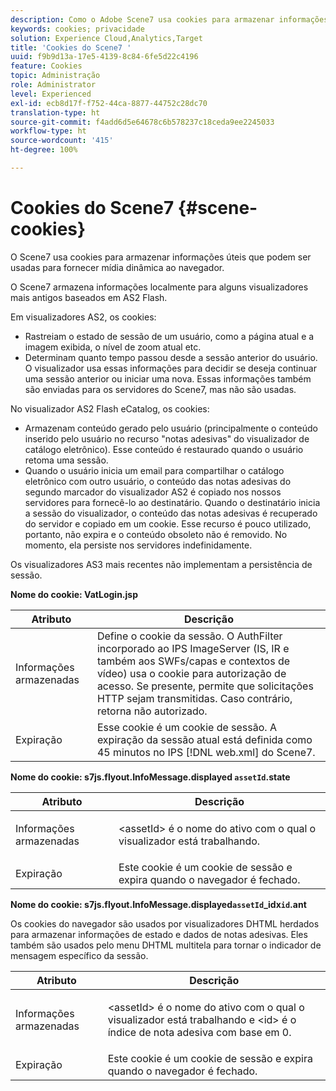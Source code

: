 ```yaml
---
description: Como o Adobe Scene7 usa cookies para armazenar informações úteis que podem ser usadas para entrega de dynamic media ao navegador.
keywords: cookies; privacidade
solution: Experience Cloud,Analytics,Target
title: 'Cookies do Scene7 '
uuid: f9b9d13a-17e5-4139-8c84-6fe5d22c4196
feature: Cookies
topic: Administração
role: Administrator
level: Experienced
exl-id: ecb8d17f-f752-44ca-8877-44752c28dc70
translation-type: ht
source-git-commit: f4add6d5e64678c6b578237c18ceda9ee2245033
workflow-type: ht
source-wordcount: '415'
ht-degree: 100%

---
```


# Cookies do Scene7 {#scene-cookies}

O Scene7 usa cookies para armazenar informações úteis que podem ser usadas para fornecer mídia dinâmica ao navegador.

O Scene7 armazena informações localmente para alguns visualizadores mais antigos baseados em AS2 Flash.

Em visualizadores AS2, os cookies:

* Rastreiam o estado de sessão de um usuário, como a página atual e a imagem exibida, o nível de zoom atual etc.
* Determinam quanto tempo passou desde a sessão anterior do usuário. O visualizador usa essas informações para decidir se deseja continuar uma sessão anterior ou iniciar uma nova. Essas informações também são enviadas para os servidores do Scene7, mas não são usadas.

No visualizador AS2 Flash eCatalog, os cookies:

* Armazenam conteúdo gerado pelo usuário (principalmente o conteúdo inserido pelo usuário no recurso &quot;notas adesivas&quot; do visualizador de catálogo eletrônico). Esse conteúdo é restaurado quando o usuário retoma uma sessão.
* Quando o usuário inicia um email para compartilhar o catálogo eletrônico com outro usuário, o conteúdo das notas adesivas do segundo marcador do visualizador AS2 é copiado nos nossos servidores para fornecê-lo ao destinatário. Quando o destinatário inicia a sessão do visualizador, o conteúdo das notas adesivas é recuperado do servidor e copiado em um cookie. Esse recurso é pouco utilizado, portanto, não expira e o conteúdo obsoleto não é removido. No momento, ela persiste nos servidores indefinidamente.

Os visualizadores AS3 mais recentes não implementam a persistência de sessão.

**Nome do cookie: VatLogin.jsp**

| Atributo | Descrição |
|---|---|
| Informações armazenadas | Define o cookie da sessão. O AuthFilter incorporado ao IPS ImageServer (IS, IR e também aos SWFs/capas e contextos de vídeo) usa o cookie para autorização de acesso. Se presente, permite que solicitações HTTP sejam transmitidas. Caso contrário, retorna não autorizado. |
| Expiração | Esse cookie é um cookie de sessão. A expiração da sessão atual está definida como 45 minutos no IPS [!DNL web.xml] do Scene7. |

**Nome do cookie: s7js.flyout.InfoMessage.displayed `assetId`.state**

<table id="table_6835D64C5D464A049F576621F2BE3FAD"> 
 <thead> 
  <tr> 
   <th colname="col1" class="entry"> Atributo </th> 
   <th colname="col2" class="entry"> Descrição </th> 
  </tr> 
 </thead>
 <tbody> 
  <tr> 
   <td colname="col1"> Informações armazenadas </td> 
   <td colname="col2"> <p>&lt;assetId&gt; é o nome do ativo com o qual o visualizador está trabalhando. </p> </td> 
  </tr> 
  <tr> 
   <td colname="col1"> Expiração </td> 
   <td colname="col2"> Este cookie é um cookie de sessão e expira quando o navegador é fechado. </td> 
  </tr> 
 </tbody> 
</table>

**Nome do cookie: s7js.flyout.InfoMessage.displayed`assetId`_idx`id`.ant**

Os cookies do navegador são usados por visualizadores DHTML herdados para armazenar informações de estado e dados de notas adesivas. Eles também são usados pelo menu DHTML multitela para tornar o indicador de mensagem específico da sessão.

<table id="table_8F6CC83D32D54BEE99884318AD126C98"> 
 <thead> 
  <tr> 
   <th colname="col1" class="entry"> Atributo </th> 
   <th colname="col2" class="entry"> Descrição </th> 
  </tr> 
 </thead>
 <tbody> 
  <tr> 
   <td colname="col1"> Informações armazenadas </td> 
   <td colname="col2"> <p> </p> <p> &lt;assetId&gt; é o nome do ativo com o qual o visualizador está trabalhando e &lt;id&gt; é o índice de nota adesiva com base em 0. </p> </td> 
  </tr> 
  <tr> 
   <td colname="col1"> Expiração </td> 
   <td colname="col2"> Este cookie é um cookie de sessão e expira quando o navegador é fechado. </td> 
  </tr> 
 </tbody> 
</table>
